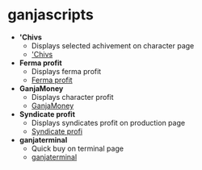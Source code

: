 # ganjascripts
* **'Chivs**
  * Displays selected achivement on character page
  * ['Chivs](https://github.com/Ekipogh/ganjascripts/raw/master/'Chivs.user.js)
* **Ferma profit**
  * Displays ferma profit
  * [Ferma profit](https://github.com/Ekipogh/ganjascripts/raw/master/Ferma%20profit.user.js)
* **GanjaMoney**
  * Displays character profit
  * [GanjaMoney](https://github.com/Ekipogh/ganjascripts/raw/master/GanjaMoney.user.js)
* **Syndicate profit**
  * Displays syndicates profit on production page
  * [Syndicate profi](https://github.com/Ekipogh/ganjascripts/raw/master/Syndicate%20profit.user.js)
* **ganjaterminal**
  * Quick buy on terminal page
  * [ganjaterminal](https://github.com/Ekipogh/ganjascripts/raw/master/ganjaterminal.user.js)
